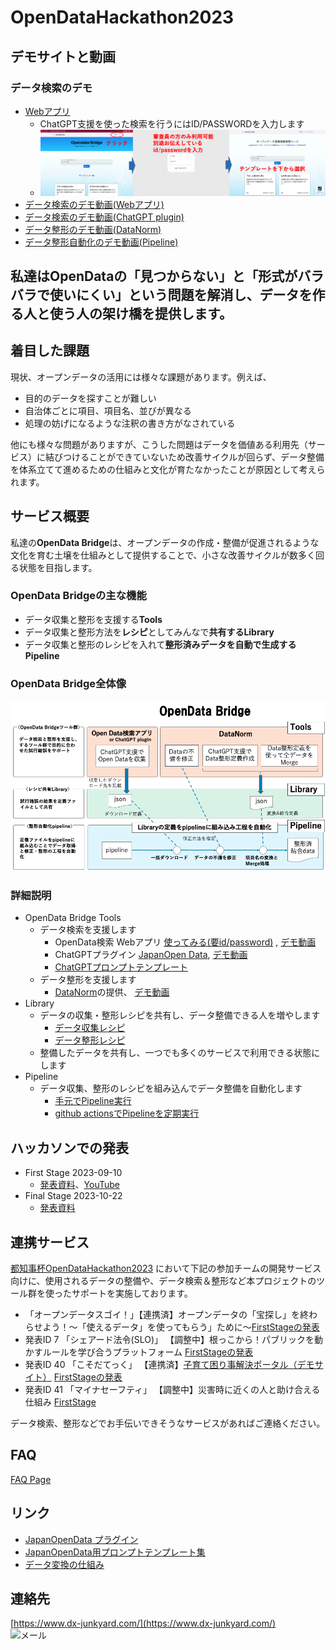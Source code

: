 # OpenDataHackathon2023

## デモサイトと動画
### データ検索のデモ
- [Webアプリ](https://opendata-bridge-pro.vercel.app/)
  - ChatGPT支援を使った検索を行うにはID/PASSWORDを入力します
  - ![Webアプリ使用方法](webapp_demo_usage.png)
- [データ検索のデモ動画(Webアプリ)](https://youtu.be/JeJejE0zTpw)
- [データ検索のデモ動画(ChatGPT plugin)](https://youtu.be/yfqMH_vYTvU)
- [データ整形のデモ動画(DataNorm)](https://youtu.be/GS9HADN9fh8)
- [データ整形自動化のデモ動画(Pipeline)](https://youtu.be/7OhWcRofCoM)

## 私達はOpenDataの「見つからない」と「形式がバラバラで使いにくい」という問題を解消し、データを作る人と使う人の架け橋を提供します。

## 着目した課題
現状、オープンデータの活用には様々な課題があります。例えば、
- 目的のデータを探すことが難しい
- 自治体ごとに項目、項目名、並びが異なる
- 処理の妨げになるような注釈の書き方がなされている


他にも様々な問題がありますが、こうした問題はデータを価値ある利用先（サービス）に結びつけることができていないため改善サイクルが回らず、データ整備を体系立てて進めるための仕組みと文化が育たなかったことが原因として考えられます。

## サービス概要
私達の**OpenData Bridge**は、オープンデータの作成・整備が促進されるような文化を育む土壌を仕組みとして提供することで、小さな改善サイクルが数多く回る状態を目指します。

### OpenData Bridgeの主な機能
- データ収集と整形を支援する**Tools**
- データ収集と整形方法を**レシピ**としてみんなで**共有するLibrary**
- データ収集と整形のレシピを入れて**整形済みデータを自動で生成するPipeline**


### OpenData Bridge全体像
![OpenData Bridge全体像](whole_image.png)


### 詳細説明
- OpenData Bridge Tools
  - データ検索を支援します
    - OpenData検索 Webアプリ  [使ってみる(要id/password)](https://opendata-bridge-pro.vercel.app/) , [デモ動画](https://youtu.be/JeJejE0zTpw)
    - ChatGPTプラグイン  [JapanOpen Data](https://github.com/FooQoo/japan-opendata-chatgpt-plugin/blob/develop/docs/usage.md), [デモ動画](https://youtu.be/yfqMH_vYTvU)
    - [ChatGPTプロンプトテンプレート](https://github.com/dx-junkyard/OpenDataHackathon2023/tree/main/prompt_template)
  - データ整形を支援します
    - [DataNorm](https://github.com/dx-junkyard/OpenData-Bridge-DataNorm#%E5%AE%9F%E8%A1%8C%E6%96%B9%E6%B3%95-a-%E5%A4%89%E6%8F%9B%E5%AE%9A%E7%BE%A9%E3%81%AE%E4%BD%9C%E6%88%90%E3%83%9E%E3%83%BC%E3%82%B8)の提供、 [デモ動画](https://youtu.be/GS9HADN9fh8)
- Library
  - データの収集・整形レシピを共有し、データ整備できる人を増やします
    - [データ収集レシピ](https://github.com/dx-junkyard/OpenData-Library/tree/main/resources_configs)
    - [データ整形レシピ](https://github.com/dx-junkyard/OpenData-Library/tree/main/converters)
  - 整備したデータを共有し、一つでも多くのサービスで利用できる状態にします
- Pipeline
  - データ収集、整形のレシピを組み込んでデータ整備を自動化します
    - [手元でPipeline実行](https://github.com/dx-junkyard/OpenData-Bridge-DataNorm#%E5%AE%9F%E8%A1%8C%E6%96%B9%E6%B3%95-b-pipeline%E3%81%A7%E8%87%AA%E5%8B%95%E5%8C%96)
    - [github actionsでPipelineを定期実行](https://github.com/dx-junkyard/OpenData-Bridge-DataPipeline)


## ハッカソンでの発表
- First Stage 2023-09-10
  - [発表資料](OpenData-Bridge_ODH23_0910.pdf)、[YouTube](https://www.youtube.com/watch?v=TiiDAus5tUk&t=7033s)
- Final Stage 2023-10-22
  - [発表資料](OpenData-Bridge_ODH23_1022.pdf)

## 連携サービス
[都知事杯OpenDataHackathon2023](https://odhackathon.metro.tokyo.lg.jp/) において下記の参加チームの開発サービス向けに、使用されるデータの整備や、データ検索＆整形など本プロジェクトのツール群を使ったサポートを実施しております。
- 「オープンデータスゴイ！」【連携済】オープンデータの「宝探し」を終わらせよう！〜「使えるデータ」を使ってもらう」ために〜[FirstStageの発表](https://www.youtube.com/watch?v=TiiDAus5tUk&t=4199s)
- 発表ID 7  「シェアード法令(SLO)」 【調整中】根っこから！パブリックを動かすルールを学び合うプラットフォーム [FirstStageの発表](https://www.youtube.com/watch?v=TiiDAus5tUk&t=1640s)
- 発表ID 40 「こそだてっく」 【連携済】[子育て困り事解決ポータル（デモサイト）](https://preview.studio.site/live/V5a7JbynqR) [FirstStageの発表](https://www.youtube.com/watch?v=TiiDAus5tUk&t=7391s)
- 発表ID 41 「マイナセーフティ」 【調整中】災害時に近くの人と助け合える仕組み [FirstStage](https://www.youtube.com/watch?v=TiiDAus5tUk&t=7033s)

データ検索、整形などでお手伝いできそうなサービスがあればご連絡ください。


## FAQ
[FAQ Page](Sep10-2023_FAQ.md)

## リンク
- [JapanOpenData プラグイン](https://github.com/FooQoo/japan-opendata-chatgpt-plugin/blob/develop/docs/usage.md)
- [JapanOpenData用プロンプトテンプレート集](https://github.com/dx-junkyard/OpenDataHackathon2023/tree/main/prompt_template)
- [データ変換の仕組み](https://github.com/dx-junkyard/OpenData-Bridge-DataNorm)

## 連絡先
[https://www.dx-junkyard.com/](https://www.dx-junkyard.com/)  
![メール](em_add.png)
